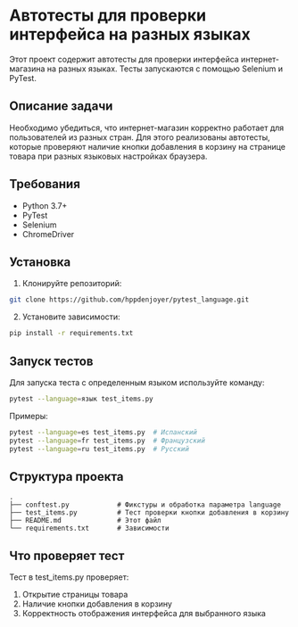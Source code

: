 # Автотесты для проверки интерфейса на разных языках

Этот проект содержит автотесты для проверки интерфейса интернет-магазина на разных языках. Тесты запускаются с помощью Selenium и PyTest.

## Описание задачи

Необходимо убедиться, что интернет-магазин корректно работает для пользователей из разных стран. Для этого реализованы автотесты, которые проверяют наличие кнопки добавления в корзину на странице товара при разных языковых настройках браузера.

## Требования

- Python 3.7+
- PyTest
- Selenium
- ChromeDriver

## Установка

1. Клонируйте репозиторий:
```bash
git clone https://github.com/hppdenjoyer/pytest_language.git
```

2. Установите зависимости:

```bash
pip install -r requirements.txt
```

## Запуск тестов

Для запуска теста с определенным языком используйте команду:

```bash
pytest --language=язык test_items.py
```

Примеры:

```bash
pytest --language=es test_items.py  # Испанский
pytest --language=fr test_items.py  # Французский
pytest --language=ru test_items.py  # Русский
```

## Структура проекта
```text
.
├── conftest.py            # Фикстуры и обработка параметра language
├── test_items.py          # Тест проверки кнопки добавления в корзину
├── README.md              # Этот файл
└── requirements.txt       # Зависимости
```

## Что проверяет тест
Тест в test_items.py проверяет:

1. Открытие страницы товара
2. Наличие кнопки добавления в корзину
3. Корректность отображения интерфейса для выбранного языка
